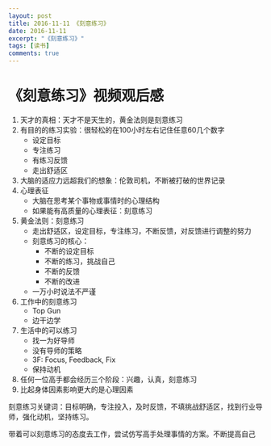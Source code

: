 ```yaml
---
layout: post
title: 2016-11-11 《刻意练习》
date: 2016-11-11
excerpt: "《刻意练习》"
tags: [读书]
comments: true
---
```


# 《刻意练习》视频观后感

1. 天才的真相：天才不是天生的，黄金法则是刻意练习
2. 有目的的练习实验：很轻松的在100小时左右记住任意60几个数字
    - 设定目标
    - 专注练习
    - 有练习反馈
    - 走出舒适区
3. 大脑的适应力远超我们的想象：伦敦司机，不断被打破的世界记录
4. 心理表征
   - 大脑在思考某个事物或事情时的心理结构
    - 如果能有高质量的心理表征：刻意练习
5. 黄金法则：刻意练习
   - 走出舒适区，设定目标，专注练习，不断反馈，对反馈进行调整的努力
   - 刻意练习的核心：
        - 不断的设定目标
        - 不断的练习，挑战自己
        - 不断的反馈
        - 不断的改进
   - 一万小时说法不严谨
6. 工作中的刻意练习
   - Top Gun
   - 边干边学
7. 生活中的可以练习
   - 找一为好导师
   - 没有导师的策略
   - 3F: Focus, Feedback, Fix
   - 保持动机
8. 任何一位高手都会经历三个阶段：兴趣，认真，刻意练习
9. 比起身体因素影响更大的是心理因素

刻意练习关键词：目标明确，专注投入，及时反馈，不填挑战舒适区，找到行业导师，强化动机，坚持练习。

带着可以刻意练习的态度去工作，尝试仿写高手处理事情的方案。不断提高自己